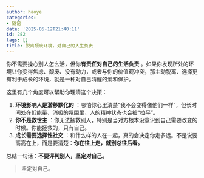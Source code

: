 ```yaml
---
author: haoye
categories:
- 随记
date: '2025-05-12T21:40:11'
id: 282
tags: []
title: 脱离颓废环境，对自己的人生负责
---
```


你不需要操心别人怎么活，但你**有责任对自己的生活负责**
。如果你发现所处的环境让你变得焦虑、颓废、没有动力，或者与你的价值观冲突，那主动脱离、选择更有利于成长的环境，就是一种对自己清醒的爱和保护。

这里有几个角度可以帮助你理清这个决策：

  1. **环境影响人是潜移默化的** ：哪怕你心里清楚“我不会变得像他们一样”，但长时间处在低能量、消极的氛围里，人的精神状态也会被“拉平”。
  2. **你不是救世主** ：你无法拯救别人，特别是当对方根本没意识到自己需要改变的时候。你能拯救的，只有自己。
  3. **成长需要选择性社交** ：和什么样的人在一起，真的会决定你走多远。不是说要高高在上，而是要清楚：**你在往上走，就别总往后看。**

总结一句话：**不要评判别人，坚定对自己。**

> 坚定对自己。

